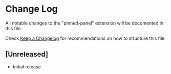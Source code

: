# Change Log

All notable changes to the "pinned-panel" extension will be documented in this file.

Check [Keep a Changelog](http://keepachangelog.com/) for recommendations on how to structure this file.

## [Unreleased]

- Initial release